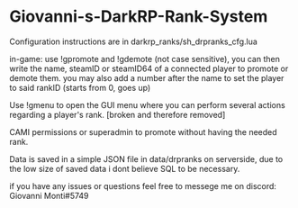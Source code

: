 # Giovanni-s-DarkRP-Rank-System

Configuration instructions are in darkrp_ranks/sh_drpranks_cfg.lua

in-game: use !gpromote and !gdemote (not case sensitive), you can then write the name, steamID or steamID64 of a connected player to promote or demote them.
you may also add a number after the name to set the player to said rankID (starts from 0, goes up)

Use !gmenu to open the GUI menu where you can perform several actions regarding a player's rank. [broken and therefore removed]

CAMI permissions or superadmin to promote without having the needed rank.

Data is saved in a simple JSON file in data/drpranks on serverside, due to the low size of saved data i dont believe SQL to be necessary.

if you have any issues or questions feel free to messege me on discord: Giovanni Monti#5749
